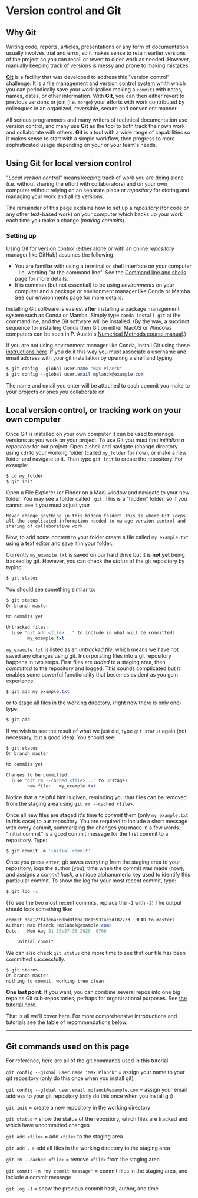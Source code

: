 # Version control and Git

## Why Git

Writing code, reports, articles, presentations or any form of documentation usually involves trial and error, so it makes sense to retain earlier versions of the project so you can recall or revert to older work as needed. However, manually keeping track of versions is messy and prone to making mistakes.

[**Git**](https://git-scm.com/book/en/v2/Getting-Started-What-is-Git%3F) is a facility that was developed to address this "version control" challenge. It is a file management and version control system whith which you can periodically save your work (called making a `commit`) with notes, names, dates, or other information. With **Git**, you can then either revert to previous versions or join (i.e. `merge`) your efforts with work contributed by colleagues in an organized, reversible, secure and convenient manner.

All serious programmers and many writers of technical documentation use version control, and many use **Git** as the tool to both track their own work and collaborate with others. **Git** is a tool with a wide range of capabilities so it makes sense to start with a simple workflow, then progress to more sophisticated usage depending on your or your team's needs.

## Using Git for local version control

"*Local version control*" means keeping track of work you are doing alone (i.e. without sharing the effort with collaborators) and on your own computer without relying on an separate place or *repository* for storing and managing your work and all its versions.

The remainder of this page explains how to set up a *repository* (for code or any other text-based work) on your computer which backs up your work each time you make a change (*making commits*).

### Setting up

Using Git for version control (either alone or with an online *repository* manager like GitHub) assumes the following:

* You are familiar with using a terminal or shell interface on your computer - i.e. working "at the command line". See the [Command line and shells](tut-commandline.md) page for more details.
* It is common (but not essential) to be using *environments* on your computer and a package or environment manager like Conda or Mamba. See our [environments](tut-conda_environs.md) page for more details.

Installing Git software is easiest **after** installing a package management system such as Conda or Mamba. Simply type `conda install git` at the commandline, and the Git software will be installed. (By the way, a succinct sequence for installing Conda then Git on either MacOS or Windows computers can be seen in P. Austin's [Numerical Methods course manual](https://phaustin.github.io/numeric/doc_notebooks/course_bootstrap/installing_jupytext.html).)

If you are not using environment manager like Conda, install Git using these [instructions here](https://git-scm.com/book/en/v2/Getting-Started-Installing-Git). If you do it this way you must associate a username and email address with your git installation by opening a shell and typing:

```powershell
$ git config --global user.name "Max Planck"
$ git config --global user.email mplanck@example.com
```

The name and email you enter will be attached to each commit you make to your projects or ones you collaborate on.

## Local version control, or tracking work on your own computer

Once Git is installed on your own computer it can be used to manage versions as you work on your project. To use Git you must first *initialize a repository* for our project. Open a shell and navigate (change directory using `cd`) to your working folder (called `my_folder` for now), or make a new folder and navigate to it. Then type `git init` to create the repository. For example:

```powershell
$ cd my_folder
$ git init
```

Open a File Explorer (or Finder on a Mac) window and navigate to your new folder. You may see a folder called `.git`. This is a "hidden" folder, so if you cannot see it you must adjust your

```{note}
Never change anything in this hidden folder! This is where Git keeps all the complicated information needed to manage version control and sharing of collaborative work.
```

Now, to add some content to your folder create a file called `my_example.txt` using a text editor and save it in your folder.

Currently `my_example.txt` is saved on our hard drive but it is **not yet** being tracked by git. However, you can check the *status* of the git repository by typing:

```powershell
$ git status
```

You should see something similar to:

```powershell
$ git status
On branch master

No commits yet

Untracked files:
  (use "git add <file>..." to include in what will be committed)
        my_example.txt

```

`my_example.txt` is listed as an *untracked file,* which means we have not saved any changes using git. Incorporating files into a git repository happens in two steps. First files are *added* to a staging area, then *committed* to the repository and logged. This sounds complicated but it enables some powerful functionality that becomes evident as you gain experience.

```powershell
$ git add my_example.txt
```

or to stage all files in the working directory, (right now there is only one) type:

```powershell
$ git add .
```

If we wish to see the result of what we just did, type `git status` again (not necessary, but a good idea). You should see:

```powershell
$ git status
On branch master

No commits yet

Changes to be committed:
  (use "git rm --cached <file>..." to unstage)
        new file:   my_example.txt
```

Notice that a helpful hint is given, reminding you that files can be removed from the staging area using `git rm --cached <file>`.

Once all new files are staged it's time to *commit* them (only `my_example.txt` in this case) to our repository. You are required to include a short message with every commit, summarizing the changes you made in a few words. "initial commit" is a good commit message for the first commit to a repository. Type:

```powershell
$ git commit -m 'initial commit'
```

Once you press `enter`, git saves everyting from the staging area to your repository, logs the author (you), time when the commit was made (now), and assigns a *commit hash,* a unique alphanumeric key used to identify this particular commit. To show the log for your most recent commit, type:

```powershell
$ git log -1
```

(To see the two most recent commits, replace the `-1` with `-2`) The output should look something like:

```powershell
commit dda127f4fe6ac60bd8fbba18d15931ae5d182733 (HEAD to master)
Author: Max Planck <mplanck@example.com>
Date:   Mon Aug 31 15:37:36 2020 -0700

    initial commit
```

We can also check `git status` one more time to see that our file has been committed successfully.

```powershell
$ git status
On branch master
nothing to commit, working tree clean
```

**One last point:** If you want, you can combine several repos into one big repo as Git sub-repositories, perhaps for organizational purposes. See [the tutorial here](https://github.com/EmaroLab/docs/wiki/GitHub-Tutorial-to-Manage-Project-with-SubRepositories).

That is all we'll cover here. For more comprehensive introductions and tutorials see the table of recommendations below.

---

## Git commands used on this page

For reference, here are all of the git commands used in this tutorial.

`git config --global user.name "Max Planck"` =  assign your name to your git repository (only do this once when you install git)

`git config --global user.email mplanck@example.com`  =  assign your email address to your git repository (only do this once when you install git)

`git init`  =  create a new repository in the working directory

`git status`  =  show the status of the repository, which files are tracked and which have uncommitted changes

`git add <file>`  =  add ```<file>``` to the staging area

`git add .`  =  add all files in the working directory to the staging area

`git rm --cached <file>`  =  remove ```<file>``` from the staging area

`git commit -m 'my commit message'`  =  commit files in the staging area, and include a commit message

`git log -1`  =  show the previous commit hash, author, and time
